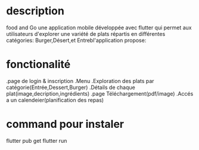 # description 

food and Go une application mobile développée avec flutter qui permet aux utilisateurs d'explorer une variété de plats répartis en différentes catégories:
Burger,Désert,et Entrebl'application propose:
# fonctionalité
.page de login & inscription
.Menu
.Exploration des plats par catégorie(Entrée,Dessert,Burger)
.Détails de chaque plat(image,decription,ingrédients)
.page Téléchargement(pdf/image)
.Accés a un calendeier(planification des repas)


# command pour instaler
flutter pub get
flutter run 


